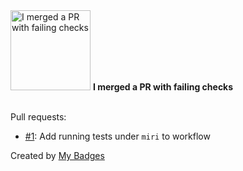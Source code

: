 <img src="https://my-badges.github.io/my-badges/this-is-fine.png" alt="I merged a PR with failing checks" title="I merged a PR with failing checks" width="128">
<strong>I merged a PR with failing checks</strong>
<br><br>

Pull requests:

- <a href="https://github.com/JarredAllen/rust-locks/pull/1">#1</a>: Add running tests under `miri` to workflow


Created by <a href="https://github.com/my-badges/my-badges">My Badges</a>